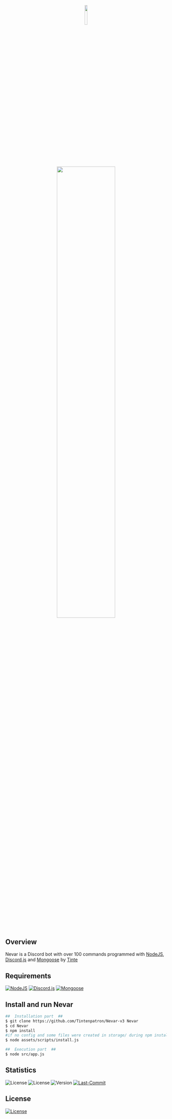 <p align="center"><img width=12.5% src="https://nevar.eu/assets/img/favicon.png"></p>
<p align="center"><img width=60% src="https://github.com/Tintenpatron/Nevar-v3/blob/main/assets/nevar.gif?raw=true"></p>

&nbsp;&nbsp;&nbsp;&nbsp;&nbsp;&nbsp;&nbsp;&nbsp;&nbsp;&nbsp;&nbsp;&nbsp;&nbsp;&nbsp;&nbsp;&nbsp;&nbsp;&nbsp;&nbsp;
## Overview

Nevar is a Discord bot with over 100 commands programmed with [NodeJS](https://nodejs.org/en/), [Discord.js](https://discord.js.org/#/) and [Mongoose](https://mongoosejs.com/) by [Tinte](https://discord.com/users/631176108372656148)
<br>

## Requirements
[![NodeJS](https://img.shields.io/badge/NodeJS-%3E=16.6.0-brightgreen?style=for-the-badge)](https://nodejs.org)
[![Discord.js](https://img.shields.io/badge/Discord.js-%3E=13.1.0-brightgreen?style=for-the-badge)](https://discord.js.org)
[![Mongoose](https://img.shields.io/badge/Mongoose-%3E=4.0.2-brightgreen?style=for-the-badge)](https://mongoosejs.com)

## Install and run Nevar
```bash
##  Installation part  ##
$ git clone https://github.com/Tintenpatron/Nevar-v3 Nevar
$ cd Nevar
$ npm install
#if no config and some files were created in storage/ during npm install:
$ node assets/scripts/install.js

##  Execution part  ##
$ node src/app.js
```

## Statistics
![License](https://img.shields.io/github/stars/Tintenpatron/Nevar-v3?style=for-the-badge)
![License](https://img.shields.io/github/contributors/Tintenpatron/Nevar-v3?style=for-the-badge)
![Version](https://img.shields.io/github/package-json/v/Tintenpatron/Nevar-v3?style=for-the-badge)
[![Last-Commit](https://img.shields.io/github/last-commit/Tintenpatron/Nevar-v3?style=for-the-badge)](https://github.com/Tintenpatron/Nevar-v3)


## License
[![License](https://img.shields.io/github/license/Tintenpatron/Nevar-v3?style=for-the-badge)](https://github.com/Tintenpatron/Nevar-v3/blob/main/LICENSE.md)

